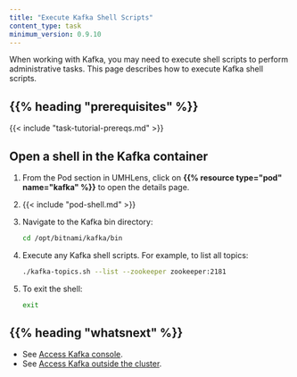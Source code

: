 ```yaml
---
title: "Execute Kafka Shell Scripts"
content_type: task
minimum_version: 0.9.10
---
```


<!-- overview -->

When working with Kafka, you may need to execute shell scripts to perform
administrative tasks. This page describes how to execute Kafka shell scripts.

## {{% heading "prerequisites" %}}

{{< include "task-tutorial-prereqs.md" >}}

<!-- steps -->

## Open a shell in the Kafka container

1. From the Pod section in UMHLens, click on **{{% resource type="pod" name="kafka" %}}**
   to open the details page.
2. {{< include "pod-shell.md" >}}
3. Navigate to the Kafka bin directory:

   ```bash
   cd /opt/bitnami/kafka/bin
   ```

4. Execute any Kafka shell scripts. For example, to list all topics:

   ```bash
   ./kafka-topics.sh --list --zookeeper zookeeper:2181
   ```

5. To exit the shell:

   ```bash
   exit
   ```

## {{% heading "whatsnext" %}}

- See [Access Kafka console](/docs/administration/access-kafka-console/).
- See [Access Kafka outside the cluster](/docs/administration/access-kafka-outside-cluster/).
